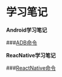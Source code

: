 # 学习笔记

**Android学习笔记**

###[ADB命令](./AndroidNotes/ADB命令.md)

**ReacNative学习笔记**

###[ReactNative命令](./ReactNativeNotes/RN常用命令.md)
